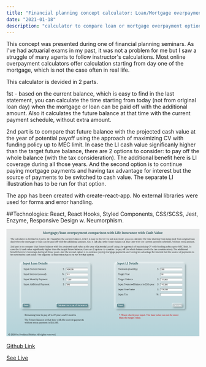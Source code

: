 ```yaml
---
title: "Financial planning concept calculator: Loan/Mortgage overpayment vs Whole Life Insurance"
date: "2021-01-18"
description: "calculator to compare loan or mortgage overpayment option vs investing in WL"
---
```


This concept was presented during one of financial planning seminars. As I've had actuarial exams in my past, it was not a problem for me but I saw a struggle of many agents to follow instructor's calculations. Most online overpayment calculators offer calculation starting from day one of the mortgage, which is not the case often in real life.

This calculator is devided in 2 parts.

1st - based on the current balance, which is easy to find in the last statement, you can calculate the time starting from today (not from original loan day) when the mortgage or loan can be paid off with the additional amount. Also it calculates the future balance at that time with the current payment schedule, without extra amount.

2nd part is to compare that future balance with the projected cash value at the year of potential payoff using the approach of maximizing CV with funding policy up to MEC limit. In case the LI cash value significanly higher than the target future balance, there are 2 options to consider: to pay off the whole balance (with the tax consideration). The additional benefit here is LI coverage during all those years. And the second option is to continue paying mortgage payments and having tax advantage for interest but the source of payments to be switched to cash value. The separate LI illustration has to be run for that option.

The app has been created with create-react-app. No external libraries were used for forms and error handling.

##Technologies:
React, React Hooks, Styled Components, CSS/SCSS, Jest, Enzyme, Responsive Design w. Neumorphism.

<img src="https://github.com/Svetanek/gatsby-blog/raw/master/src/images/loan-vs-wholelife_screen.png" alt="screenshot calculator"  class="project-img" />

<a href="https://github.com/Svetanek/FinPlanning-concepts" class="project-link"  target="_blank" rel="noopener noreferrer">Github Link</a>

<a href="https://loan-vs-wholelife.netlify.app/" class="project-link"  target="_blank"
        rel="noopener noreferrer">See Live</a>
